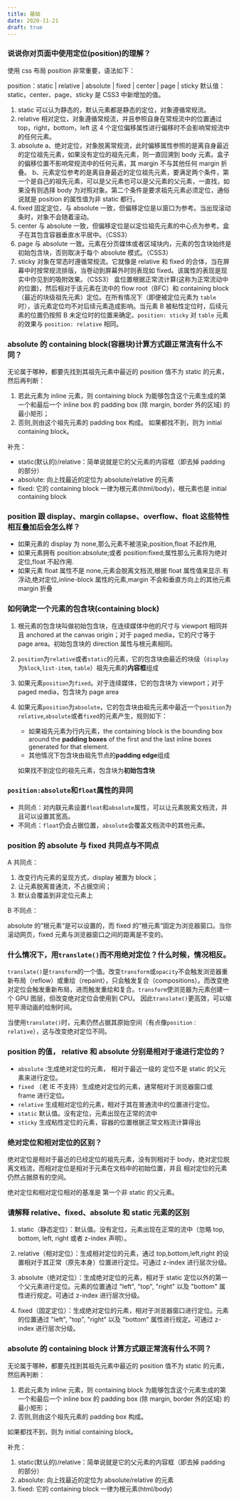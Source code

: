 ```yaml
---
title: 基础
date: 2020-11-21
draft: true
---
```


### 说说你对页面中使用定位(position)的理解？

使用 css 布局 position 非常重要，语法如下：

position：static | relative | absolute | fixed | center | page | sticky
默认值：static，center、page、sticky 是 CSS3 中新增加的值。

1. static
   可以认为静态的，默认元素都是静态的定位，对象遵循常规流。
2. relative
   相对定位，对象遵循常规流，并且参照自身在常规流中的位置通过 top，right，bottom，left 这 4 个定位偏移属性进行偏移时不会影响常规流中的任何元素。
3. absolute
   a、绝对定位，对象脱离常规流，此时偏移属性参照的是离自身最近的定位祖先元素，如果没有定位的祖先元素，则一直回溯到 body 元素。盒子的偏移位置不影响常规流中的任何元素，其 margin 不与其他任何 margin 折叠。
   b、元素定位参考的是离自身最近的定位祖先元素，要满足两个条件，第一个是自己的祖先元素，可以是父元素也可以是父元素的父元素，一直找，如果没有则选择 body 为对照对象。第二个条件是要求祖先元素必须定位，通俗说就是 position 的属性值为非 static 都行。
4. fixed
   固定定位，与 absolute 一致，但偏移定位是以窗口为参考。当出现滚动条时，对象不会随着滚动。
5. center
   与 absolute 一致，但偏移定位是以定位祖先元素的中心点为参考。盒子在其包含容器垂直水平居中。（CSS3）
6. page
   与 absolute 一致。元素在分页媒体或者区域块内，元素的包含块始终是初始包含块，否则取决于每个 absolute 模式。（CSS3）
7. sticky
   对象在常态时遵循常规流。它就像是 relative 和 fixed 的合体，当在屏幕中时按常规流排版，当卷动到屏幕外时则表现如 fixed。该属性的表现是现实中你见到的吸附效果。（CSS3）
   盒位置根据正常流计算(这称为正常流动中的位置)，然后相对于该元素在流中的 flow root（BFC）和 containing block（最近的块级祖先元素）定位。在所有情况下（即便被定位元素为 `table` 时），该元素定位均不对后续元素造成影响。当元素 B 被粘性定位时，后续元素的位置仍按照 B 未定位时的位置来确定。`position: sticky` 对 `table` 元素的效果与 `position: relative` 相同。

### absolute 的 containing block(容器块)计算方式跟正常流有什么不同？

无论属于哪种，都要先找到其祖先元素中最近的 position 值不为 static 的元素，然后再判断：

1. 若此元素为 inline 元素，则 containing block 为能够包含这个元素生成的第一个和最后一个 inline box 的 padding box (除 margin, border 外的区域) 的最小矩形；
2. 否则,则由这个祖先元素的 padding box 构成。
   如果都找不到，则为 initial containing block。

补充：

- static(默认的)/relative：简单说就是它的父元素的内容框（即去掉 padding 的部分）
- absolute: 向上找最近的定位为 absolute/relative 的元素
- fixed: 它的 containing block 一律为根元素(html/body)，根元素也是 initial containing block

### position 跟 display、margin collapse、overflow、float 这些特性相互叠加后会怎么样？

- 如果元素的 display 为 none,那么元素不被渲染,position,float 不起作用,
- 如果元素拥有 position:absolute;或者 position:fixed;属性那么元素将为绝对定位,float 不起作用.
- 如果元素 float 属性不是 none,元素会脱离文档流,根据 float 属性值来显示.有浮动,绝对定位,inline-block 属性的元素,margin 不会和垂直方向上的其他元素 margin 折叠

### 如何确定一个元素的包含块(containing block)

1. 根元素的包含块叫做初始包含块，在连续媒体中他的尺寸与 viewport 相同并且 anchored at the canvas origin；对于 paged media，它的尺寸等于 page area。初始包含块的 direction 属性与根元素相同。
2. `position`为`relative`或者`static`的元素，它的包含块由最近的块级（`display`为`block`,`list-item`, `table`）祖先元素的**内容框**组成
3. 如果元素`position`为`fixed`。对于连续媒体，它的包含块为 viewport；对于 paged media，包含块为 page area
4. 如果元素`position`为`absolute`，它的包含块由祖先元素中最近一个`position`为`relative`,`absolute`或者`fixed`的元素产生，规则如下：

   - 如果祖先元素为行内元素，the containing block is the bounding box around the **padding boxes** of the first and the last inline boxes generated for that element.
   - 其他情况下包含块由祖先节点的**padding edge**组成

   如果找不到定位的祖先元素，包含块为**初始包含块**

### `position:absolute`和`float`属性的异同

- 共同点：对内联元素设置`float`和`absolute`属性，可以让元素脱离文档流，并且可以设置其宽高。
- 不同点：`float`仍会占据位置，`absolute`会覆盖文档流中的其他元素。

### position 的 absolute 与 fixed 共同点与不同点

A 共同点：

1. 改变行内元素的呈现方式，display 被置为 block；
2. 让元素脱离普通流，不占据空间；
3. 默认会覆盖到非定位元素上

B 不同点：

absolute 的”根元素“是可以设置的，而 fixed 的”根元素“固定为浏览器窗口。当你滚动网页，fixed 元素与浏览器窗口之间的距离是不变的。

### 什么情况下，用`translate()`而不用绝对定位？什么时候，情况相反。

`translate()`是`transform`的一个值。改变`transform`或`opacity`不会触发浏览器重新布局（reflow）或重绘（repaint），只会触发复合（compositions）。而改变绝对定位会触发重新布局，进而触发重绘和复合。`transform`使浏览器为元素创建一个 GPU 图层，但改变绝对定位会使用到 CPU。 因此`translate()`更高效，可以缩短平滑动画的绘制时间。

当使用`translate()`时，元素仍然占据其原始空间（有点像`position：relative`），这与改变绝对定位不同。

### position 的值， relative 和 absolute 分别是相对于谁进行定位的？

- `absolute` :生成绝对定位的元素， 相对于最近一级的 定位不是 static 的父元素来进行定位。
- `fixed` （老 IE 不支持）生成绝对定位的元素，通常相对于浏览器窗口或 frame 进行定位。
- `relative` 生成相对定位的元素，相对于其在普通流中的位置进行定位。
- `static` 默认值。没有定位，元素出现在正常的流中
- `sticky` 生成粘性定位的元素，容器的位置根据正常文档流计算得出

### 绝对定位和相对定位的区别？

绝对定位是相对于最近的已经定位的祖先元素，没有则相对于 body，绝对定位脱离文档流，而相对定位是相对于元素在文档中的初始位置，并且
相对定位的元素仍然占据原有的空间。

绝对定位和相对定位相对的基准是 第一个非 static 的父元素。

### 请解释 relative、fixed、absolute 和 static 元素的区别

1. static（静态定位）：默认值。没有定位，元素出现在正常的流中（忽略 top, bottom, left, right 或者 z-index 声明）。

2. relative（相对定位）：生成相对定位的元素，通过 top,bottom,left,right 的设置相对于其正常（原先本身）位置进行定位。可通过 z-index 进行层次分级。

3. absolute（绝对定位）：生成绝对定位的元素，相对于 static 定位以外的第一个父元素进行定位。元素的位置通过 "left", "top", "right" 以及 "bottom" 属性进行规定。可通过 z-index 进行层次分级。

4. fixed（固定定位）：生成绝对定位的元素，相对于浏览器窗口进行定位。元素的位置通过 "left", "top", "right" 以及 "bottom" 属性进行规定。可通过 z-index 进行层次分级。

### absolute 的 containing block 计算方式跟正常流有什么不同？

无论属于哪种，都要先找到其祖先元素中最近的 position 值不为 static 的元素，然后再判断：

1. 若此元素为 inline 元素，则 containing block 为能够包含这个元素生成的第一个和最后一个 inline box 的 padding box (除 margin, border 外的区域) 的最小矩形；
2. 否则,则由这个祖先元素的 padding box 构成。

如果都找不到，则为 initial containing block。

补充：

1. static(默认的)/relative：简单说就是它的父元素的内容框（即去掉 padding 的部分）
2. absolute: 向上找最近的定位为 absolute/relative 的元素
3. fixed: 它的 containing block 一律为根元素(html/body)
